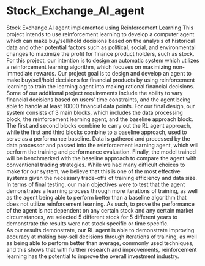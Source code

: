 # Stock_Exchange_AI_agent
Stock Exchange AI agent implemented using Reinforcement Learning
This project intends to use reinforcement learning to develop a computer agent which can make buy/sell/hold decisions based on the analysis of historical data and other potential factors such as political, social, and environmental changes to maximize the profit for finance product holders, such as stock. For this project, our intention is to design an automatic system which utilizes a reinforcement learning algorithm, which focuses on maximizing non-immediate rewards. Our project goal is to design and develop an agent to make buy/sell/hold decisions for financial products by using reinforcement learning to train the learning agent into making rational financial decisions. Some of our additional project requirements include the ability to vary financial decisions based on users’ time constraints, and the agent being able to handle at least 10000 financial data points.
For our final design, our system consists of 3 main blocks, which includes the data processing block, the reinforcement learning agent, and the baseline approach block. The first and second blocks combine to carry out the RL agent approach, while the first and third blocks combine to a baseline approach, used to serve as a performance baseline. Data is gathered and processed by the data processor and passed into the reinforcement learning agent, which will perform the training and performance evaluation. Finally, the model trained will be benchmarked with the baseline approach to compare the agent with conventional trading strategies. While we had many difficult choices to make for our system, we believe that this is one of the most effective systems given the necessary trade-offs of training efficiency and data size. 
In terms of final testing, our main objectives were to test that the agent demonstrates a learning process through more iterations of training, as well as the agent being able to perform better than a baseline algorithm that does not utilize reinforcement learning. As such, to prove the performance of the agent is not dependent on any certain stock and any certain market circumstances, we selected 5 different stock for 5 different years to demonstrate the results were not stock specific or time specific.  
As our results demonstrate, our RL agent is able to demonstrate improving accuracy at making buy-sell decisions through iterations of training, as well as being able to perform better than average, commonly used techniques, and this shows that with further research and improvements, reinforcement learning has the potential to improve the overall investment industry.
